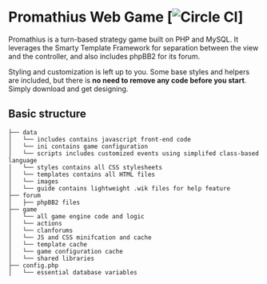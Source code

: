 Promathius Web Game [![Circle CI](https://circleci.com/gh/Shopify/Timber.svg?style=svg)]
=====================

Promathius is a turn-based strategy game built on PHP and MySQL. It leverages the Smarty Template Framework for separation between the view and the controller, and also includes phpBB2 for its forum.

Styling and customization is left up to you. Some base styles and helpers are included, but there is **no need to remove any code before you start**. Simply download and get designing.

Basic structure
---------------
```
├── data
│   └── includes contains javascript front-end code
│   └── ini contains game configuration
│   └── scripts includes customized events using simplifed class-based language
│   └── styles contains all CSS stylesheets
│   └── templates contains all HTML files
│   └── images
│   └── guide contains lightweight .wik files for help feature
├── forum
│   ├── phpBB2 files
├── game
│   └── all game engine code and logic
│   └── actions
│   └── clanforums
│   └── JS and CSS minifcation and cache
│   └── template cache
│   └── game configuration cache
│   └── shared libraries
├── config.php
│   └── essential database variables
```